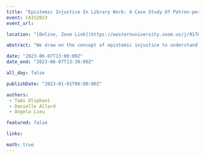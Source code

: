 ```yaml
---
title: "Epistemic Injustice In Library Work: A Case Study Of Patron-perpetrated Sexual Harassment"
event: CAIS2023
event_url: 

location: "[Online, Zoom Link](https://westernuniversity.zoom.us/j/91763770204)"

abstract: "We draw on the concept of epistemic injustice to understand (1) how library workers are harmed in their capacity as knowers when their experiences of patron-perpetrated sexual harassment (PPSH) are not believed; and (2) how a lack of hermeneutical resources—the conceptual knowledge to name and identify PPSH as gender-based violence—makes it difficult for them to make sense of their experiences. Library workers are subject to epistemic injustice when their knowledge/truth claims about PPSH are dismissed, diminished, disbelieved or otherwise discounted by patrons and people in the library organization, often in favour of the perpetrator’s account. Recognizing epistemic injustice within the context of PPSH can help the library workplace move towards justice."

date: "2023-06-07T13:00:00Z"
date_end: "2023-06-07T13:30:00Z"

all_day: false

publishDate: "2023-01-01T00:00:00Z"

authors:
 - Tami Oliphant
 - Danielle Allard 
 - Angela Lieu

featured: false

links:

math: true
---
```


